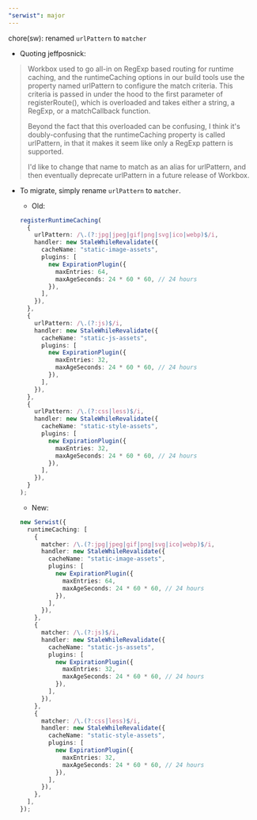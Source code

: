 ```yaml
---
"serwist": major
---
```


chore(sw): renamed `urlPattern` to `matcher`

- Quoting jeffposnick:

> Workbox used to go all-in on RegExp based routing for runtime caching, and the runtimeCaching options in our build tools use the property named urlPattern to configure the match criteria. This criteria is passed in under the hood to the first parameter of registerRoute(), which is overloaded and takes either a string, a RegExp, or a matchCallback function.
>
> Beyond the fact that this overloaded can be confusing, I think it's doubly-confusing that the runtimeCaching property is called urlPattern, in that it makes it seem like only a RegExp pattern is supported.
>
> I'd like to change that name to match as an alias for urlPattern, and then eventually deprecate urlPattern in a future release of Workbox.

- To migrate, simply rename `urlPattern` to `matcher`.

  - Old:

  ```ts
  registerRuntimeCaching(
    {
      urlPattern: /\.(?:jpg|jpeg|gif|png|svg|ico|webp)$/i,
      handler: new StaleWhileRevalidate({
        cacheName: "static-image-assets",
        plugins: [
          new ExpirationPlugin({
            maxEntries: 64,
            maxAgeSeconds: 24 * 60 * 60, // 24 hours
          }),
        ],
      }),
    },
    {
      urlPattern: /\.(?:js)$/i,
      handler: new StaleWhileRevalidate({
        cacheName: "static-js-assets",
        plugins: [
          new ExpirationPlugin({
            maxEntries: 32,
            maxAgeSeconds: 24 * 60 * 60, // 24 hours
          }),
        ],
      }),
    },
    {
      urlPattern: /\.(?:css|less)$/i,
      handler: new StaleWhileRevalidate({
        cacheName: "static-style-assets",
        plugins: [
          new ExpirationPlugin({
            maxEntries: 32,
            maxAgeSeconds: 24 * 60 * 60, // 24 hours
          }),
        ],
      }),
    }
  );
  ```

  - New:

  ```ts
  new Serwist({
    runtimeCaching: [
      {
        matcher: /\.(?:jpg|jpeg|gif|png|svg|ico|webp)$/i,
        handler: new StaleWhileRevalidate({
          cacheName: "static-image-assets",
          plugins: [
            new ExpirationPlugin({
              maxEntries: 64,
              maxAgeSeconds: 24 * 60 * 60, // 24 hours
            }),
          ],
        }),
      },
      {
        matcher: /\.(?:js)$/i,
        handler: new StaleWhileRevalidate({
          cacheName: "static-js-assets",
          plugins: [
            new ExpirationPlugin({
              maxEntries: 32,
              maxAgeSeconds: 24 * 60 * 60, // 24 hours
            }),
          ],
        }),
      },
      {
        matcher: /\.(?:css|less)$/i,
        handler: new StaleWhileRevalidate({
          cacheName: "static-style-assets",
          plugins: [
            new ExpirationPlugin({
              maxEntries: 32,
              maxAgeSeconds: 24 * 60 * 60, // 24 hours
            }),
          ],
        }),
      },
    ],
  });
  ```
